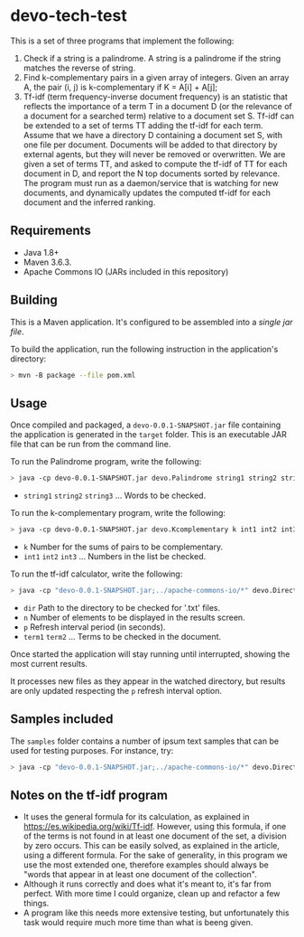 # devo-tech-test

This is a set of three programs that implement the following:

 1. Check if a string is a palindrome. A string is a palindrome if the string matches the reverse of string.
 2. Find k-complementary pairs in a given array of integers. Given an array A, the pair (i, j) is k-complementary if K = A[i] + A[j];
 3. Tf-idf (term frequency-inverse document frequency) is an statistic that reflects the importance of a term T in a document D (or the relevance of a document for a searched term) relative to a document set S. Tf-idf can be extended to a set of terms TT adding the tf-idf for each term. Assume that we have a directory D containing a document set S, with one file per document. Documents will be added to that directory by external agents, but they will never be removed or overwritten. We are given a set of terms TT, and asked to compute the tf-idf of TT for each document in D, and report the N top documents sorted by relevance. The program must run as a daemon/service that is watching for new documents, and dynamically updates the computed tf-idf for each document and the inferred ranking.

## Requirements

 - Java 1.8+
 - Maven 3.6.3.
 - Apache Commons IO (JARs included in this repository)
 
 ## Building

This is a Maven application. It's configured to be assembled into a _single jar file_.

To build the application, run the following instruction in the application's directory:

```bash
> mvn -B package --file pom.xml
```
## Usage

Once compiled and packaged, a `devo-0.0.1-SNAPSHOT.jar` file containing the application is generated in the `target` folder. This is an executable JAR file that can be run from the command line.

To run the Palindrome program, write the following:

```bash
> java -cp devo-0.0.1-SNAPSHOT.jar devo.Palindrome string1 string2 string3 ...
```
  - `string1` `string2` `string3` ...
      Words to be checked.

To run the k-complementary program, write the following:

```bash
> java -cp devo-0.0.1-SNAPSHOT.jar devo.Kcomplementary k int1 int2 int3 ...
```
  - `k`
      Number for the sums of pairs to be complementary.
  - `int1` `int2` `int3` ...
      Numbers in the list be checked.
      
To run the tf-idf calculator, write the following:

```bash
> java -cp "devo-0.0.1-SNAPSHOT.jar;../apache-commons-io/*" devo.DirectoryWatcher dir n p term1 term2 ...
```
  - `dir`
      Path to the directory to be checked for '.txt' files.
  - `n`
      Number of elements to be displayed in the results screen.
  - `p`
      Refresh interval period (in seconds).
  - `term1` `term2` ...
      Terms to be checked in the document.

Once started the application will stay running until interrupted, showing the most current results.

It processes new files as they appear in the watched directory, but results are only updated respecting the `p` refresh interval option.

## Samples included

The `samples` folder contains a number of ipsum text samples that can be used for testing purposes. For instance, try:

```bash
> java -cp "devo-0.0.1-SNAPSHOT.jar;../apache-commons-io/*" devo.DirectoryWatcher /devo-tech-test/samples 3 5 et quam lorem sed cursus
```

## Notes on the tf-idf program

  - It uses the general formula for its calculation, as explained in https://es.wikipedia.org/wiki/Tf-idf. However, using this formula, if one of the terms is not found in at least one document of the set, a division by zero occurs. This can be easily solved, as explained in the article, using a different formula. For the sake of generality, in this program we use the most extended one, therefore examples should always be "words that appear in at least one document of the collection".
  - Although it runs correctly and does what it's meant to, it's far from perfect. With more time I could organize, clean up and refactor a few things.
  - A program like this needs more extensive testing, but unfortunately this task would require much more time than what is beeng given.
